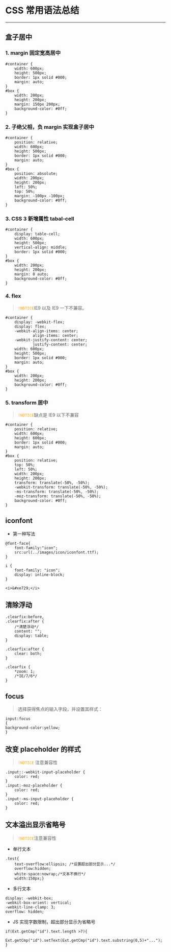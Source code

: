 # CSS 常用语法总结

****

## 盒子居中

### 1. margin 固定宽高居中

```
#container {
    width: 600px;
    height: 500px;
    border: 1px solid #000;
    margin: auto;
}
#box {
    width: 200px;
    height: 200px;
    margin: 150px 200px;
    background-color: #0ff;
}
```

### 2. 子绝父相，负 margin 实现盒子居中

```
#container {
    position: relative;
    width: 600px;
    height: 500px;
    border: 1px solid #000;
    margin: auto;
}
#box {
    position: absolute;
    width: 200px;
    height: 200px;
    left: 50%;
    top: 50%;
    margin: -100px -100px;
    background-color: #0ff;
}
```

### 3. CSS 3 新增属性 tabal-cell

```
#container {
    display: table-cell;
    width: 600px;
    height: 500px;
    vertical-align: middle;
    border: 1px solid #000;
}
#box {
    width: 200px;
    height: 200px;
    margin: 0 auto;
    background-color: #0ff;
}
```

### 4. flex

><font color="orange">`!NOTICE`</font>IE9 以及 IE9 一下不兼容。

```
#container {
    display: -webkit-flex;
    display: flex;
    -webkit-align-items: center;
            align-items: center;
    -webkit-justify-content: center;
            justify-content: center;
    width: 600px;
    height: 500px;
    border: 1px solid #000;
    margin: auto;
}
#box {
    width: 200px;
    height: 200px;
    background-color: #0ff;
}
```

### 5. transform 居中

> <font color="orange">`!NOTICE`</font>缺点是 IE9 以下不兼容

```
#container {
    position: relative;
    width: 600px;
    height: 600px;
    border: 1px solid #000;
    margin: auto;
}
#box {
    position: relative;
    top: 50%;
    left: 50%;
    width: 200px;
    height: 200px;
    transform: translate(-50%, -50%);
    -webkit-transform: translate(-50%, -50%);
    -ms-transform: translate(-50%, -50%);
    -moz-transform: translate(-50%, -50%);
    background-color: #0ff;
}
```

## iconfont

* 第一种写法

```
@font-face{
    font-family:"icon";
    src:url(../images/icon/iconfont.ttf);
}

i {
    font-family: "icon";
    display: inline-block;
}

<i>&#xe729;</i>

```

## 清除浮动

```
.clearfix:before,
.clearfix:after {
    /*清楚浮动*/
    content: "";
    display: table;
}

.clearfix:after {
    clear: both;
}

.clearfix {
    *zoom: 1;
    /*IE/7/6*/
}
```

## focus

> 选择获得焦点的输入字段，并设置其样式：

```
input:focus
{
background-color:yellow;
}
```

## 改变 placeholder 的样式

> <font color="orange">`!NOTICE`</font> 注意兼容性

```
.input::-webkit-input-placeholder {
    color: red;
}
.input:-moz-placeholder {
    color: red;
}
.input:-ms-input-placeholder {
    color: red;
}
```

## 文本溢出显示省略号

> <font color="orange">`!NOTICE`</font>注意兼容性

* 单行文本

```
.test{
    text-overflow:ellipsis; /*设置超出部分显示...*/
    overflow:hidden;
    white-space:nowrap;/*文本不换行*/
    width:150px;}
```

* 多行文本

```
display: -webkit-box;
-webkit-box-orient: vertical;
-webkit-line-clamp: 3;
overflow: hidden;
```

* JS 实现字数限制，超出部分显示为省略号

```
if(Ext.getCmp("id").text.length >7){
  Ext.getCmp("id").setText(Ext.getCmp("id").text.substring(0,5)+"...");
}
```
